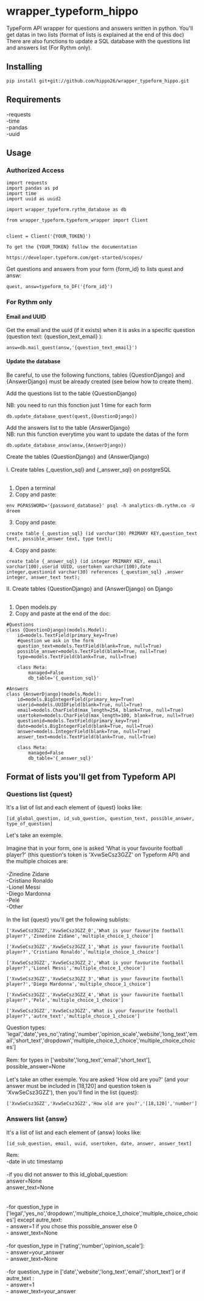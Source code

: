 # wrapper_typeform_hippo

TypeForm API wrapper for questions and answers written in python. You'll get datas in two lists (format of lists is explained at the end of this doc) <br />
There are also functions to update a SQL database with the questions list and answers list (For Rythm only).

## Installing
```
pip install git+git://github.com/hippo26/wrapper_typeform_hippo.git
```

## Requirements

-requests <br />
-time <br />
-pandas <br />
-uuid <br />


## Usage
### Authorized Access
```
import requests
import pandas as pd
import time
import uuid as uuid2

import wrapper_typeform.rythm_database as db

from wrapper_typeform.typeform_wrapper import Client


client = Client('{YOUR_TOKEN}')

To get the {YOUR_TOKEN} follow the documentation
 
https://developer.typeform.com/get-started/scopes/
```

Get questions and answers from your form {form_id} to lists quest and answ:
```
quest, answ=typeform_to_DF('{form_id}')
```

### For Rythm only

#### Email and UUID

Get the email and the uuid (if it exists) when it is asks in a specific question (question text: {question_text_email} ):
```
answ=db.mail_quest(answ,'{question_text_email}')
```

#### Update the database

Be careful, to use the following functions, tables {QuestionDjango} and {AnswerDjango} must be already created (see below how to create them). <br />

Add the questions list to the table {QuestionDjango}  <br />

NB: you need to run this fonction just 1 time for each form
```
db.update_database_quest(quest,{QuestionDjango})
```

Add the answers list to the table {AnswerDjango} <br />
NB: run this function everytime you want to update the datas of the form
```
db.update_database_answ(answ,{AnswerDjango})
```

Create the tables {QuestionDjango} and {AnswerDjango} <br />
<br />
I. Create tables {_question_sql} and {_answer_sql} on postgreSQL <br />
<br />
  1) Open a terminal <br />
  2) Copy and paste: 
  ```
  env PGPASSWORD='{password_database}' psql -h analytics-db.rythm.co -U dreem
  ```
  3) Copy and paste: 
  ```
  create table {_question_sql} (id varchar(30) PRIMARY KEY,question_text text, possible_answer text, type text);
  ```
  4) Copy and paste: 
  ```
  create table {_answer_sql} (id integer PRIMARY KEY, email varchar(100),userid UUID, usertoken varchar(100),date integer,questionid varchar(30) references {_question_sql} ,answer integer, answer_text text);

  ```

II. Create tables {QuestionDjango} and {AnswerDjango} on Django <br />
<br />
1) Open models.py <br />
2) Copy and paste at the end of the doc: 
```
#Questions 
class {QuestionDjango}(models.Model):
    id=models.TextField(primary_key=True)
    #question we ask in the form
    question_text=models.TextField(blank=True, null=True)
    possible_answer=models.TextField(blank=True, null=True)
    type=models.TextField(blank=True, null=True)

    class Meta:
        managed=False
        db_table='{_question_sql}'

#Answers 
class {AnswerDjango}(models.Model):
    id=models.BigIntegerField(primary_key=True)
    userid=models.UUIDField(blank=True, null=True)
    email=models.CharField(max_length=254, blank=True, null=True)
    usertoken=models.CharField(max_length=100, blank=True, null=True)
    questionid=models.TextField(primary_key=True)
    date=models.BigIntegerField(blank=True, null=True)
    answer=models.IntegerField(blank=True, null=True)
    answer_text=models.TextField(blank=True, null=True)

    class Meta:
        managed=False
        db_table='{_answer_sql}'
```


## Format of lists you'll get from Typeform API
### Questions list {quest}

It's a list of list and each element of {quest} looks like:

```
[id_global_question, id_sub_question, question_text, possible_answer, type_of_question]
```

Let's take an exemple. <br />
<br />
Imagine that in your form, one is asked 'What is your favourite football player?' (this question's token is 'XvwSeCsz3GZZ' on Typeform API) and the multiple choices are: <br />
<br />
-Zinedine Zidane <br />
-Cristiano Ronaldo <br />
-Lionel Messi <br />
-Diego Mardonna <br />
-Pelé <br />
-Other <br />
<br />
In the list {quest} you'll get the following sublists: 

```
['XvwSeCsz3GZZ','XvwSeCsz3GZZ_0','What is your favourite football player?','Zinedine Zidane','multiple_choice_1_choice']

['XvwSeCsz3GZZ','XvwSeCsz3GZZ_1','What is your favourite football player?','Cristiano Ronaldo','multiple_choice_1_choice']

['XvwSeCsz3GZZ','XvwSeCsz3GZZ_2','What is your favourite football player?','Lionel Messi','multiple_choice_1_choice']

['XvwSeCsz3GZZ','XvwSeCsz3GZZ_3','What is your favourite football player?','Diego Mardonna','multiple_choice_1_choice']

['XvwSeCsz3GZZ','XvwSeCsz3GZZ_4','What is your favourite football player?','Pelé','multiple_choice_1_choice']

['XvwSeCsz3GZZ','XvwSeCsz3GZZ','What is your favourite football player?','autre_text','multiple_choice_1_choice']
 ```

Question types: <br />
'legal','date','yes_no','rating','number','opinion_scale','website','long_text','email','short_text','dropdown','multiple_choice_1_choice','multiple_choice_choices'] <br />
<br />
Rem: for types in ['website','long_text','email','short_text'], possible_answer=None <br />
<br />
Let's take an other exemple. You are asked 'How old are you?' (and your answer must be included in [18,120] and question token is 'XvwSeCsz3GZZ'), then you'll find in the list {quest}: <br />
```
['XvwSeCsz3GZZ','XvwSeCsz3GZZ','How old are you?','[18,120]','number']
```

### Answers list {answ}
It's a list of list and each element of {answ} looks like:
```
[id_sub_question, email, uuid, usertoken, date, answer, answer_text]
```
Rem: <br />
  -date in utc timestamp <br />
  <br />
  -if you did not answer to this id_global_question: <br />
      answer=None <br />
      answer_text=None <br />
          <br />
    <br />
  -for question_type in ['legal','yes_no','dropdown','multiple_choice_1_choice','multiple_choice_choices'] except autre_text: <br />
    - answer=1 if you chose this possible_answer else 0 <br />
    - answer_text=None <br />
    <br />
  -for question_type in ['rating','number','opinion_scale']: <br />
    - answer=your_answer <br />
    - answer_text=None  <br />
   <br />
  -for question_type in ['date','website','long_text','email','short_text'] or if autre_text : <br />
    - answer=1 <br />
    - answer_text=your_answer



